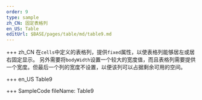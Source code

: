 ```yaml
--- 
order: 9
type: sample
zh_CN: 固定表格列
en_US: Table
editUrl: $BASE/pages/table/md/table9.md
---
```


+++ zh_CN
在<Code>cells</Code>中定义的表格列，提供<Code>fixed</Code>属性，以使表格列能够居左或居右固定显示。
另外需要将<Code>bodyWidth</Code>设置一个较大的宽度值，而且表格列需要提供一个宽度。但最后一个列的宽度不设置，以便该列可以占据剩余可用的空间。


+++ en_US
Table9

+++ SampleCode
fileName: Table9
